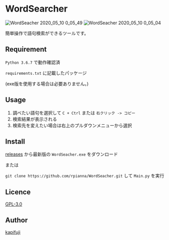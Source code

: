 WordSearcher
====
![WordSeacher 2020_05_10 0_05_49](https://user-images.githubusercontent.com/16664464/81477573-7456ae00-9253-11ea-809d-e8ebdfcee23c.png)
![WordSeacher 2020_05_10 0_05_04](https://user-images.githubusercontent.com/16664464/81477572-73be1780-9253-11ea-89be-5659605171b9.png)

簡単操作で語句検索ができるツールです。

## Requirement
`Python 3.6.7` で動作確認済　

`requirements.txt` に記載したパッケージ

(exe版を使用する場合は必要ありません。)

## Usage
1. 調べたい語句を選択して `C + Ctrl` または `右クリック -> コピー`
2. 検索結果が表示される
3. 検索先を変えたい場合は右上のプルダウンメニューから選択

## Install
[releases](https://github.com/rpianna/WordSeacher/releases) から最新版の `WordSeacher.exe` をダウンロード

または

`git clone https://github.com/rpianna/WordSeacher.git` して `Main.py` を実行

## Licence

[GPL-3.0](https://github.com/rpianna/WordSeacher/blob/master/LICENSE)

## Author

[kapifuji](https://github.com/rpianna)
